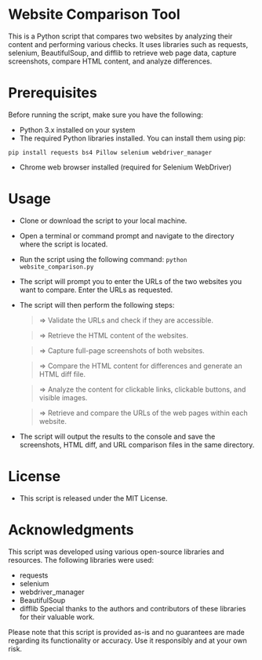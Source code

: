 # Website Comparison Tool

This is a Python script that compares two websites by analyzing their content and performing various checks. It uses libraries such as requests, selenium, BeautifulSoup, and difflib to retrieve web page data, capture screenshots, compare HTML content, and analyze differences.

# Prerequisites
Before running the script, make sure you have the following:

- Python 3.x installed on your system
- The required Python libraries installed. You can install them using pip:

`pip install requests bs4 Pillow selenium webdriver_manager
`
- Chrome web browser installed (required for Selenium WebDriver)

# Usage
- Clone or download the script to your local machine.
- Open a terminal or command prompt and navigate to the directory where the script is located.
- Run the script using the following command:
`python website_comparison.py
`
- The script will prompt you to enter the URLs of the two websites you want to compare. Enter the URLs as requested.

- The script will then perform the following steps:

   > => Validate the URLs and check if they are accessible.

   > => Retrieve the HTML content of the websites.

   > => Capture full-page screenshots of both websites.

   > => Compare the HTML content for differences and generate an HTML diff file.

   > => Analyze the content for clickable links, clickable buttons, and visible images.

   > => Retrieve and compare the URLs of the web pages within each website.

- The script will output the results to the console and save the screenshots, HTML diff, and URL comparison files in the same directory.

# License
- This script is released under the MIT License.


# Acknowledgments
This script was developed using various open-source libraries and resources. The following libraries were used:

- requests
- selenium
- webdriver_manager
- BeautifulSoup
- difflib
Special thanks to the authors and contributors of these libraries for their valuable work.

Please note that this script is provided as-is and no guarantees are made regarding its functionality or accuracy. Use it responsibly and at your own risk.
